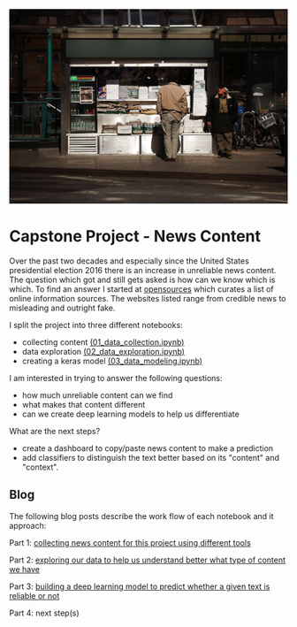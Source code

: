 <center><img src='images/newsstand.jpg'></center>

# Capstone Project - News Content

Over the past two decades and especially since the United States presidential election 2016 there is an increase in unreliable news content. The question which got and still gets asked is how can we know which is which. To find an answer I started at [opensources](http://www.opensources.co/) which curates a list of online information sources. The websites listed range from credible news to misleading and outright fake.

I split the project into three different notebooks:

+ collecting content [(01_data_collection.ipynb)](01_data_collection.ipynb)
+ data exploration [(02_data_exploration.ipynb)](02_data_exploration.ipynb)
+ creating a keras model [(03_data_modeling.ipynb)](03_data_modeling.ipynb)

I am interested in trying to answer the following questions:

+ how much unreliable content can we find
+ what makes that content different
+ can we create deep learning models to help us differentiate

What are the next steps?

+ create a dashboard to copy/paste news content to make a prediction
+ add classifiers to distinguish the text better based on its "content" and "context".

## Blog

The following blog posts describe the work flow of each notebook and it approach:

Part 1: [collecting news content for this project using different tools](https://stephanosterburg.github.io/text_classification_part_1/)

Part 2: [exploring our data to help us understand better what type of content we have](https://stephanosterburg.github.io/text_classification_part_2/)

Part 3: [building a deep learning model to predict whether a given text is reliable or not](https://stephanosterburg.github.io/text_classification_part_3/)

Part 4: next step(s)
